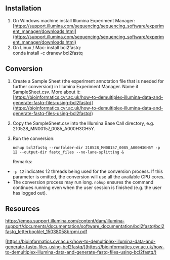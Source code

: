 ## Installation
 
1.  On Windows machine install Illumina Experiment Manager:  
    [https://support.illumina.com/sequencing/sequencing_software/experiment_manager/downloads.html](https://support.illumina.com/sequencing/sequencing_software/experiment_manager/downloads.html)
2.  On Linux / Mac: install bcl2fastq:  
    conda install -c dranew bcl2fastq

## Conversion

1.  Create a Sample Sheet (the experiment annotation file that is needed for further conversion) in Illumina Experiment Manager. Name it SampleSheet.csv. More about it:  
    [https://bioinformatics.cvr.ac.uk/how-to-demultiplex-illumina-data-and-generate-fastq-files-using-bcl2fastq/](https://bioinformatics.cvr.ac.uk/how-to-demultiplex-illumina-data-and-generate-fastq-files-using-bcl2fastq/)
2.  Copy the SampleSheet.csv into the Illumina Base Call directory, e.g. 210528_MN00157_0085_A000H3GH5Y.
3.  Run the conversion:  
    ```
    nohup bcl2fastq --runfolder-dir 210528_MN00157_0085_A000H3GH5Y -p 12 --output-dir fastq_files --no-lane-splitting &
    ```
      
    Remarks:

-   `-p 12` indicates 12 threads being used for the conversion process. If this parameter is omitted, the conversion will use all the available CPU cores.
-   The conversion process may run long. `nohup` ensures the command continues running even when the user session is finished (e.g. the user has logged out).

## Resources

https://emea.support.illumina.com/content/dam/illumina-support/documents/documentation/software_documentation/bcl2fastq/bcl2fastq_letterbooklet_15038058brpmi.pdf

[https://bioinformatics.cvr.ac.uk/how-to-demultiplex-illumina-data-and-generate-fastq-files-using-bcl2fastq/](https://bioinformatics.cvr.ac.uk/how-to-demultiplex-illumina-data-and-generate-fastq-files-using-bcl2fastq/)
